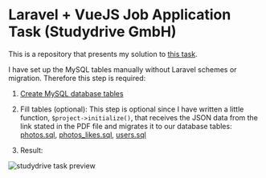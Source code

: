 # Laravel + VueJS Job Application Task (Studydrive GmbH)

This is a repository that presents my solution to [this task](https://github.com/AlexioVay/studydrive/blob/master/public/Task.pdf).

I have set up the MySQL tables manually without Laravel schemes or migration. Therefore this step is required:

1. [Create MySQL database tables](https://github.com/AlexioVay/studydrive/blob/master/public/createSQLTables.sql)

2. Fill tables (optional):
This step is optional since I have written a little function, `$project->initialize()`, that receives the JSON data from the link stated in the PDF file and migrates it to our database tables: [photos.sql](https://github.com/AlexioVay/studydrive/blob/master/public/studydrive_photos.sql), [photos_likes.sql](https://github.com/AlexioVay/studydrive/blob/master/public/studydrive_photos_likes.sql), [users.sql](https://github.com/AlexioVay/studydrive/blob/master/public/studydrive_users.sql)

3. Result:

![studydrive task preview](https://github.com/AlexioVay/studydrive/blob/master/public/studydrive.gif)
